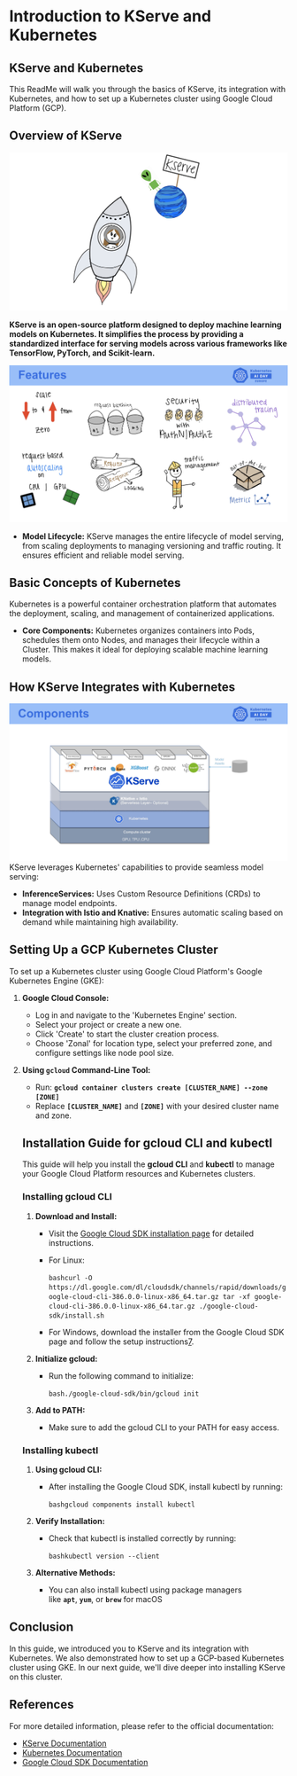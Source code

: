 # **Introduction to KServe and Kubernetes**

## KServe and Kubernetes

This ReadMe will walk you through the basics of KServe, its integration with Kubernetes, and how to set up a Kubernetes cluster using Google Cloud Platform (GCP).

## **Overview of KServe**
![](assets/kserver_main.png)

**KServe is an open-source platform designed to deploy machine learning models on Kubernetes. It simplifies the process by providing a standardized interface for serving models across various frameworks like TensorFlow, PyTorch, and Scikit-learn.**

![](assets/kserve_4.png)
- **Model Lifecycle:** KServe manages the entire lifecycle of model serving, from scaling deployments to managing versioning and traffic routing. It ensures efficient and reliable model serving.

## **Basic Concepts of Kubernetes**

Kubernetes is a powerful container orchestration platform that automates the deployment, scaling, and management of containerized applications.

- **Core Components:** Kubernetes organizes containers into Pods, schedules them onto Nodes, and manages their lifecycle within a Cluster. This makes it ideal for deploying scalable machine learning models.

## **How KServe Integrates with Kubernetes**
![](assets/kserve_3.png)
KServe leverages Kubernetes' capabilities to provide seamless model serving:

- **InferenceServices:** Uses Custom Resource Definitions (CRDs) to manage model endpoints.
- **Integration with Istio and Knative:** Ensures automatic scaling based on demand while maintaining high availability.

## **Setting Up a GCP Kubernetes Cluster**

To set up a Kubernetes cluster using Google Cloud Platform's Google Kubernetes Engine (GKE):

1. **Google Cloud Console:**
    - Log in and navigate to the 'Kubernetes Engine' section.
    - Select your project or create a new one.
    - Click 'Create' to start the cluster creation process.
    - Choose 'Zonal' for location type, select your preferred zone, and configure settings like node pool size.
2. **Using `gcloud` Command-Line Tool:**
    - Run: **`gcloud container clusters create [CLUSTER_NAME] --zone [ZONE]`**
    - Replace **`[CLUSTER_NAME]`** and **`[ZONE]`** with your desired cluster name and zone.

   ## **Installation Guide for gcloud CLI and kubectl**

   This guide will help you install the **gcloud CLI** and **kubectl** to manage your Google Cloud Platform resources and Kubernetes clusters.

   ### **Installing gcloud CLI**

    1. **Download and Install:**
        - Visit the [Google Cloud SDK installation page](https://cloud.google.com/sdk/docs/install) for detailed instructions.
        - For Linux:

          `bashcurl -O https://dl.google.com/dl/cloudsdk/channels/rapid/downloads/google-cloud-cli-386.0.0-linux-x86_64.tar.gz
          tar -xf google-cloud-cli-386.0.0-linux-x86_64.tar.gz
          ./google-cloud-sdk/install.sh`

        - For Windows, download the installer from the Google Cloud SDK page and follow the setup instructions[7](https://www.youtube.com/watch?v=rpmOM5jJJfY).
    2. **Initialize gcloud:**
        - Run the following command to initialize:

          `bash./google-cloud-sdk/bin/gcloud init`

    3. **Add to PATH:**
        - Make sure to add the gcloud CLI to your PATH for easy access.

   ### **Installing kubectl**

    1. **Using gcloud CLI:**
        - After installing the Google Cloud SDK, install kubectl by running:

          `bashgcloud components install kubectl`

    2. **Verify Installation:**
        - Check that kubectl is installed correctly by running:

          `bashkubectl version --client`

    3. **Alternative Methods:**
        - You can also install kubectl using package managers like **`apt`**, **`yum`**, or **`brew`** for macOS

## **Conclusion**

In this guide, we introduced you to KServe and its integration with Kubernetes. We also demonstrated how to set up a GCP-based Kubernetes cluster using GKE. In our next guide, we'll dive deeper into installing KServe on this cluster.

## **References**

For more detailed information, please refer to the official documentation:

- [KServe Documentation](https://kserve.github.io/website/)
- [Kubernetes Documentation](https://kubernetes.io/docs/home/)
- [Google Cloud SDK Documentation](https://cloud.google.com/sdk/docs)